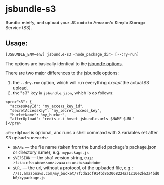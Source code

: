 # jsbundle-s3

Bundle, minify, and upload your JS code to Amazon's Simple Storage Service (S3).

## Usage:

    [JSBUNDLE_ENV=env] jsbundle-s3 <node_package_dir> [--dry-run]

The options are basically identical to the [jsbundle options](https://github.com/proxv/jsbundle/blob/master/README.md).

There are two major differences to the jsbundle options:

  1. the <code>--dry-run</code> option, which will run everything *except* the actual S3 upload.
  2. the "s3" key in <code>jsbundle.json</code>, which is as follows:

    <pre>"s3": {
      "accessKeyId": "my_access_key_id",
      "secretAccessKey": "my_secret_access_key",
      "bucketName": "my_bucket",
      "afterUpload": "redis-cli hmset jsbundle.urls $NAME $URL"
    }</pre>

  <code>afterUpload</code> is optional, and runs a shell command with 3 variables set after S3 upload succeeds:

  * <code>$NAME</code> &mdash; the file name (taken from the bundled package's package.json or directory name), e.g.: <code>mypackage.js</code>
  * <code>$VERSION</code> &mdash; the sha1 version string, e.g.: <code>7f2da1cf914bd863068224aa1c10e2ba3a4bd0b0</code>
  * <code>$URL</code> &mdash; the url, without a protocol, of the uploaded file, e.g.: <code>//s3.amazonaws.com/my_bucket/7f2da1cf914bd863068224aa1c10e2ba3a4bd0b0/mypackage.js</code>

